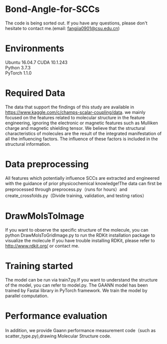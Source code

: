 # Bond-Angle-for-SCCs
The code is being sorted out. If you have any questions, please don't hesitate to contact me.(email: fangjia0901@csu.edu.cn)

Environments
===
Ubuntu 16.04.7 
CUDA 10.1.243  
Python 3.7.3  
PyTorch 1.1.0 

Required Data
===
The data that support the findings of this study are available in https://www.kaggle.com/c/champs-scalar-coupling/data. we mainly focused on the features related to molecular structure in the feature engineering, ignoring the electronic or magnetic features such as Mulliken charge and magnetic shielding tensor. We believe that the structural characteristics of molecules are the result of the integrated manifestation of all the influencing factors. The influence of these factors is included in the structural information.

Data preprocessing
===
All features which potentially influence SCCs are extracted and engineered with the guidance of prior physicochemical knowledge!The data can first be preprocessed through preprocess.py（runs for hours）and create_crossfolds.py（Divide training, validation, and testing ratios）

DrawMolsToImage
===
If you want to observe the specific structure of the molecule, you can python DrawMolsToGridImage.py to run the RDKit installation package to visualize the molecule
If you have trouble installing RDKit, please refer to  http://www.rdkit.org/ or contact me.

Training started
====
The model can be run via train7.py.If you want to understand the structure of the model, you can refer to model.py. The GAANN model has been trained by Fastai library in PyTorch framework. We train the model by parallel computation.  

Performance evaluation
===
In addition, we provide Gaann performance measurement code（such as scatter_type.py),drawing Molecular Structure code.
